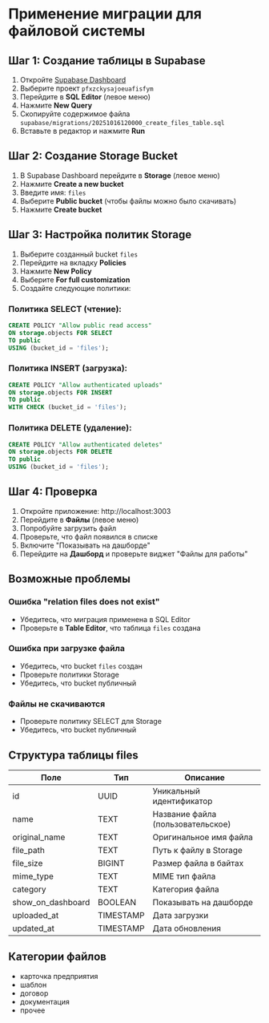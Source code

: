 # Применение миграции для файловой системы

## Шаг 1: Создание таблицы в Supabase

1. Откройте [Supabase Dashboard](https://supabase.com/dashboard)
2. Выберите проект `pfxzckysajoeuafisfym`
3. Перейдите в **SQL Editor** (левое меню)
4. Нажмите **New Query**
5. Скопируйте содержимое файла `supabase/migrations/20251016120000_create_files_table.sql`
6. Вставьте в редактор и нажмите **Run**

## Шаг 2: Создание Storage Bucket

1. В Supabase Dashboard перейдите в **Storage** (левое меню)
2. Нажмите **Create a new bucket**
3. Введите имя: `files`
4. Выберите **Public bucket** (чтобы файлы можно было скачивать)
5. Нажмите **Create bucket**

## Шаг 3: Настройка политик Storage

1. Выберите созданный bucket `files`
2. Перейдите на вкладку **Policies**
3. Нажмите **New Policy**
4. Выберите **For full customization**
5. Создайте следующие политики:

### Политика SELECT (чтение):
```sql
CREATE POLICY "Allow public read access"
ON storage.objects FOR SELECT
TO public
USING (bucket_id = 'files');
```

### Политика INSERT (загрузка):
```sql
CREATE POLICY "Allow authenticated uploads"
ON storage.objects FOR INSERT
TO public
WITH CHECK (bucket_id = 'files');
```

### Политика DELETE (удаление):
```sql
CREATE POLICY "Allow authenticated deletes"
ON storage.objects FOR DELETE
TO public
USING (bucket_id = 'files');
```

## Шаг 4: Проверка

1. Откройте приложение: http://localhost:3003
2. Перейдите в **Файлы** (левое меню)
3. Попробуйте загрузить файл
4. Проверьте, что файл появился в списке
5. Включите "Показывать на дашборде"
6. Перейдите на **Дашборд** и проверьте виджет "Файлы для работы"

## Возможные проблемы

### Ошибка "relation files does not exist"
- Убедитесь, что миграция применена в SQL Editor
- Проверьте в **Table Editor**, что таблица `files` создана

### Ошибка при загрузке файла
- Убедитесь, что bucket `files` создан
- Проверьте политики Storage
- Убедитесь, что bucket публичный

### Файлы не скачиваются
- Проверьте политику SELECT для Storage
- Убедитесь, что bucket публичный

## Структура таблицы files

| Поле | Тип | Описание |
|------|-----|----------|
| id | UUID | Уникальный идентификатор |
| name | TEXT | Название файла (пользовательское) |
| original_name | TEXT | Оригинальное имя файла |
| file_path | TEXT | Путь к файлу в Storage |
| file_size | BIGINT | Размер файла в байтах |
| mime_type | TEXT | MIME тип файла |
| category | TEXT | Категория файла |
| show_on_dashboard | BOOLEAN | Показывать на дашборде |
| uploaded_at | TIMESTAMP | Дата загрузки |
| updated_at | TIMESTAMP | Дата обновления |

## Категории файлов

- карточка предприятия
- шаблон
- договор
- документация
- прочее
